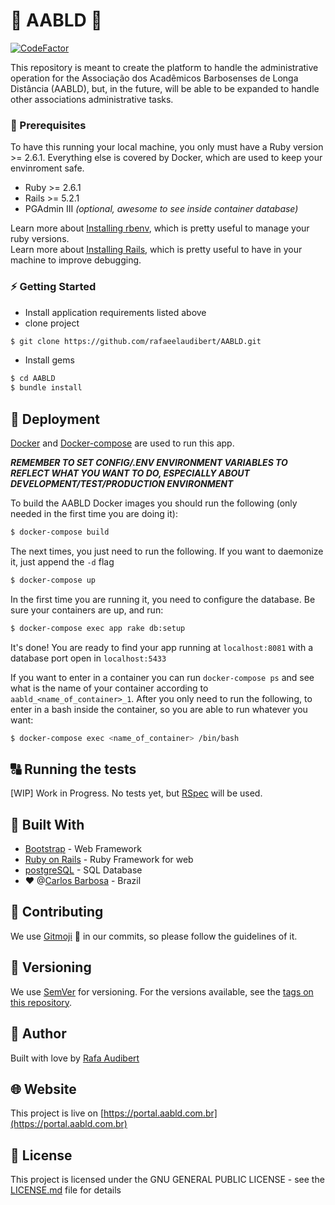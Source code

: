 # :school_satchel: AABLD :school_satchel:

[![CodeFactor](https://www.codefactor.io/repository/github/rafaeelaudibert/aabld/badge)](https://www.codefactor.io/repository/github/rafaeelaudibert/aabld)

This repository is meant to create the platform to handle the administrative operation
for the Associação dos Acadêmicos Barbosenses de Longa Distância (AABLD), but, in the
future, will be able to be expanded to handle other associations administrative tasks.

### :floppy_disk: Prerequisites

To have this running your local machine, you only must have a Ruby version >= 2.6.1. Everything else is covered by Docker, which are used to keep your envinroment safe.

- Ruby >= 2.6.1
- Rails >= 5.2.1
- PGAdmin III _(optional, awesome to see inside container database)_

Learn more about [Installing rbenv](https://github.com/rbenv/rbenv), which is pretty useful to manage your ruby versions.  
Learn more about [Installing Rails](https://rubyonrails.org/), which is pretty useful to have in your machine to improve debugging.

### :zap: Getting Started

- Install application requirements listed above
- clone project

```bash
$ git clone https://github.com/rafaeelaudibert/AABLD.git
```

- Install gems

```bash
$ cd AABLD
$ bundle install
```

## :whale: Deployment

[Docker](https://www.docker.com/) and [Docker-compose](https://docs.docker.com/compose/) are used to run this app.

**_REMEMBER TO SET CONFIG/.ENV ENVIRONMENT VARIABLES TO REFLECT WHAT YOU WANT TO DO, ESPECIALLY ABOUT DEVELOPMENT/TEST/PRODUCTION ENVIRONMENT_**

To build the AABLD Docker images you should run the following (only needed in the first time you are doing it):

```bash
$ docker-compose build
```

The next times, you just need to run the following. If you want to daemonize it, just append the `-d` flag

```bash
$ docker-compose up
```

In the first time you are running it, you need to configure the database. Be sure your containers are up, and run:

```bash
$ docker-compose exec app rake db:setup
```

It's done! You are ready to find your app running at `localhost:8081` with a database port open in `localhost:5433`

If you want to enter in a container you can run `docker-compose ps` and see what is the name of your container according to `aabld_<name_of_container>_1`. After you only need to run the following, to enter in a bash inside the container, so you are able to run whatever you want:

```bash
$ docker-compose exec <name_of_container> /bin/bash
```

## :capital_abcd: Running the tests

[WIP] Work in Progress. No tests yet, but [RSpec](https://github.com/rspec/rspec-rails) will be used.

## :train: Built With

- [Bootstrap](https://getbootstrap.com/) - Web Framework
- [Ruby on Rails](https://rubyonrails.org/) - Ruby Framework for web
- [postgreSQL](https://www.postgresql.org/) - SQL Database
- :heart: @[Carlos Barbosa](http://www.carlosbarbosa.rs.gov.br/) - Brazil

## :muscle: Contributing

We use [Gitmoji](https://gitmoji.carloscuesta.me/) :tada: in our commits, so please follow the guidelines of it.

## :1234: Versioning

We use [SemVer](http://semver.org/) for versioning. For the versions available, see the [tags on this repository](https://github.com/your/project/tags).

## :construction_worker: Author

Built with love by [Rafa Audibert](https://github.com/rafaeelaudibert)

## :globe_with_meridians: Website

This project is live on [https://portal.aabld.com.br](https://portal.aabld.com.br)

## :page_facing_up: License

This project is licensed under the GNU GENERAL PUBLIC LICENSE - see the [LICENSE.md](LICENSE) file for details
